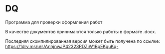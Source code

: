 # DQ
Программа для проверки оформления работ

В качестве документов принимаются только работы в формате .docx.

Последняя скомпилированная версия может быть получена по ссылке: https://1drv.ms/u/s!AnhjnwJP42323RDZiW1BpEKguKq-
